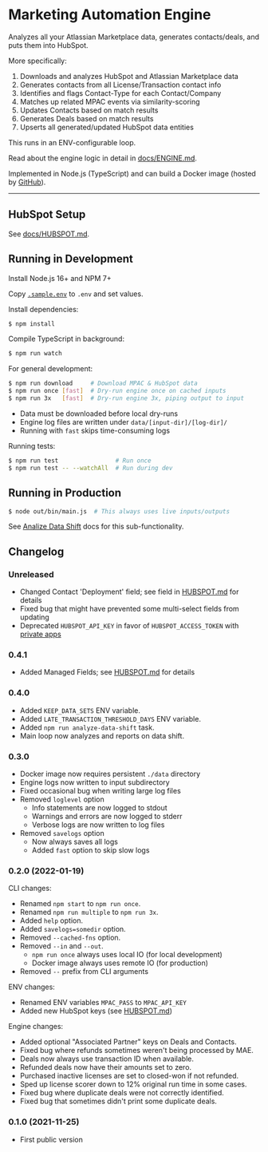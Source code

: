 # Marketing Automation Engine

Analyzes all your Atlassian Marketplace data, generates contacts/deals, and puts them into HubSpot.

More specifically:

1. Downloads and analyzes HubSpot and Atlassian Marketplace data
2. Generates contacts from all License/Transaction contact info
3. Identifies and flags Contact-Type for each Contact/Company
4. Matches up related MPAC events via similarity-scoring
5. Updates Contacts based on match results
6. Generates Deals based on match results
7. Upserts all generated/updated HubSpot data entities

This runs in an ENV-configurable loop.

Read about the engine logic in detail in [docs/ENGINE.md](./docs/ENGINE.md).

Implemented in Node.js (TypeScript) and can build a Docker image (hosted by [GitHub](https://github.com/Atlas-Authority/marketing-automation/pkgs/container/marketing-automation)).

---

## HubSpot Setup

See [docs/HUBSPOT.md](./docs/HUBSPOT.md).


## Running in Development

Install Node.js 16+ and NPM 7+

Copy [`.sample.env`](./.sample.env) to `.env` and set values.

Install dependencies:

```sh
$ npm install
```

Compile TypeScript in background:

```sh
$ npm run watch
```

For general development:

```sh
$ npm run download     # Download MPAC & HubSpot data
$ npm run once [fast]  # Dry-run engine once on cached inputs
$ npm run 3x   [fast]  # Dry-run engine 3x, piping output to input
```

* Data must be downloaded before local dry-runs
* Engine log files are written under `data/[input-dir]/[log-dir]/`
* Running with `fast` skips time-consuming logs

Running tests:

```sh
$ npm run test                # Run once
$ npm run test -- --watchAll  # Run during dev
```


## Running in Production

```sh
$ node out/bin/main.js  # This always uses live inputs/outputs
```

See [Analize Data Shift](./docs/ANALIZE_DATA_SHIFT.md) docs for this sub-functionality.


## Changelog

### Unreleased

- Changed Contact 'Deployment' field; see field in [HUBSPOT.md](./docs/HUBSPOT.md) for details
- Fixed bug that might have prevented some multi-select fields from updating
- Deprecated `HUBSPOT_API_KEY` in favor of `HUBSPOT_ACCESS_TOKEN` with [private apps](https://developers.hubspot.com/docs/api/migrate-an-api-key-integration-to-a-private-app)

### 0.4.1

- Added Managed Fields; see [HUBSPOT.md](./docs/HUBSPOT.md) for details

### 0.4.0

- Added `KEEP_DATA_SETS` ENV variable.
- Added `LATE_TRANSACTION_THRESHOLD_DAYS` ENV variable.
- Added `npm run analyze-data-shift` task.
- Main loop now analyzes and reports on data shift.

### 0.3.0

- Docker image now requires persistent `./data` directory
- Engine logs now written to input subdirectory
- Fixed occasional bug when writing large log files
- Removed `loglevel` option
  - Info statements are now logged to stdout
  - Warnings and errors are now logged to stderr
  - Verbose logs are now written to log files
- Removed `savelogs` option
  - Now always saves all logs
  - Added `fast` option to skip slow logs

### 0.2.0 (2022-01-19)

CLI changes:

- Renamed `npm start` to `npm run once`.
- Renamed `npm run multiple` to `npm run 3x`.
- Added `help` option.
- Added `savelogs=somedir` option.
- Removed `--cached-fns` option.
- Removed `--in` and `--out`.
  - `npm run once` always uses local IO (for local development)
  - Docker image always uses remote IO (for production)
- Removed `--` prefix from CLI arguments

ENV changes:

- Renamed ENV variables `MPAC_PASS` to `MPAC_API_KEY`
- Added new HubSpot keys (see [HUBSPOT.md](./docs/HUBSPOT.md))

Engine changes:

- Added optional "Associated Partner" keys on Deals and Contacts.
- Fixed bug where refunds sometimes weren't being processed by MAE.
- Deals now always use transaction ID when available.
- Refunded deals now have their amounts set to zero.
- Purchased inactive licenses are set to closed-won if not refunded.
- Sped up license scorer down to 12% original run time in some cases.
- Fixed bug where duplicate deals were not correctly identified.
- Fixed bug that sometimes didn't print some duplicate deals.

### 0.1.0 (2021-11-25)

- First public version
